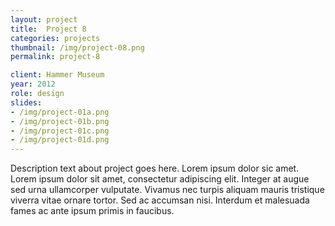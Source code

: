 ```yaml
---
layout: project
title:  Project 8
categories: projects
thumbnail: /img/project-08.png
permalink: project-8

client: Hammer Museum
year: 2012
role: design
slides:
- /img/project-01a.png
- /img/project-01b.png
- /img/project-01c.png
- /img/project-01d.png
---
```


Description text about project goes here. Lorem ipsum dolor sic amet. Lorem ipsum dolor sit amet, consectetur adipiscing elit. Integer at augue sed urna ullamcorper vulputate. Vivamus nec turpis aliquam mauris tristique viverra vitae ornare tortor. Sed ac accumsan nisi. Interdum et malesuada fames ac ante ipsum primis in faucibus. 